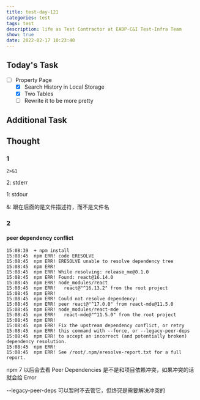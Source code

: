 ```yaml
---
title: test-day-121
categories: test
tags: test
description: life as Test Contractor at EADP-C&I Test-Infra Team
show: true
date: 2022-02-17 10:23:40
---
```

## Today's Task
- [ ] Property Page
    - [x] Search History in Local Storage
    - [x] Two Tables
    - [ ] Rewrite it to be more pretty

## Additional Task 

## Thought

### 1

`2>&1`

2: stderr

1: stdour

&: 跟在后面的是文件描述符，而不是文件名

### 2

#### peer dependency conflict

```
15:08:39  + npm install
15:08:45  npm ERR! code ERESOLVE
15:08:45  npm ERR! ERESOLVE unable to resolve dependency tree
15:08:45  npm ERR! 
15:08:45  npm ERR! While resolving: release_me@0.1.0
15:08:45  npm ERR! Found: react@16.14.0
15:08:45  npm ERR! node_modules/react
15:08:45  npm ERR!   react@"^16.13.2" from the root project
15:08:45  npm ERR! 
15:08:45  npm ERR! Could not resolve dependency:
15:08:45  npm ERR! peer react@"^17.0.0" from react-mde@11.5.0
15:08:45  npm ERR! node_modules/react-mde
15:08:45  npm ERR!   react-mde@"^11.5.0" from the root project
15:08:45  npm ERR! 
15:08:45  npm ERR! Fix the upstream dependency conflict, or retry
15:08:45  npm ERR! this command with --force, or --legacy-peer-deps
15:08:45  npm ERR! to accept an incorrect (and potentially broken) dependency resolution.
15:08:45  npm ERR! 
15:08:45  npm ERR! See /root/.npm/eresolve-report.txt for a full report.
```

npm 7 以后会去看 Peer Dependencies 是不是和项目依赖冲突，如果冲突的话就会给 Error

--legacy-peer-deps 可以暂时不去管它，但终究是需要解决冲突的

